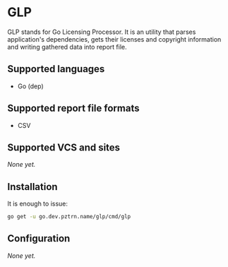# GLP

GLP stands for Go Licensing Processor. It is an utility that parses application's dependencies, gets their licenses and copyright information and writing gathered data into report file.

## Supported languages

* Go (dep)

## Supported report file formats

* CSV

## Supported VCS and sites

*None yet.*

## Installation

It is enough to issue:

```bash
go get -u go.dev.pztrn.name/glp/cmd/glp
```

## Configuration

*None yet.*
